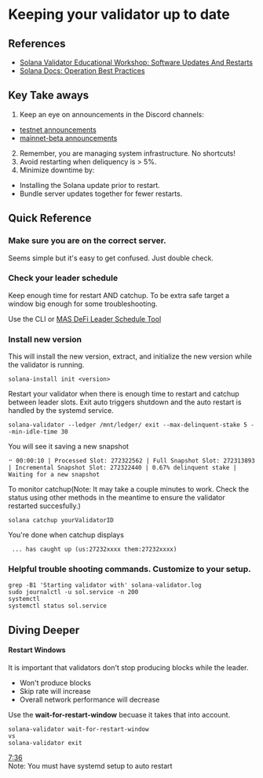 # Keeping your validator up to date

## References
- [Solana Validator Educational Workshop: Software Updates And Restarts](https://www.youtube.com/watch?v=HKR5dn5CSZo&list=PLilwLeBwGuK6jKrmn7KOkxRxS9tvbRa5p&index=4)
- [Solana Docs: Operation Best Practices](https://docs.solanalabs.com/operations/best-practices/general)

## Key Take aways
1. Keep an eye on announcements in the Discord channels:
- [testnet announcements](https://discord.com/channels/428295358100013066/594138785558691840)
- [mainnet-beta announcements](https://discord.com/channels/428295358100013066/669406841830244375)
2. Remember, you are managing system infrastructure. No shortcuts!
3. Avoid restarting when deliquency is > 5%.
4. Minimize downtime by:
- Installing the Solana update prior to restart.
- Bundle server updates together for fewer restarts.

## Quick Reference
### Make sure you are on the correct server.
Seems simple but it's easy to get confused. Just double check.

### Check your leader schedule
Keep enough time for restart AND catchup. To be extra safe target a window big enough for some troubleshooting.

Use the CLI or [MAS DeFi Leader Schedule Tool](https://masdefi.vercel.app/leaderSchedule)


### Install new version

This will install the new version, extract, and initialize the new version while the validator is running.
```
solana-install init <version>
```
Restart your validator when there is enough time to restart and catchup between leader slots. Exit auto triggers shutdown and the auto restart is handled by the systemd service.
```
solana-validator --ledger /mnt/ledger/ exit --max-delinquent-stake 5 --min-idle-time 30
```
You will see it saving a new snapshot
```
⠒ 00:00:10 | Processed Slot: 272322562 | Full Snapshot Slot: 272313893 | Incremental Snapshot Slot: 272322440 | 0.67% delinquent stake | Waiting for a new snapshot    
```

To monitor catchup(Note: It may take a couple minutes to work. Check the status using other methods in the meantime to ensure the validator restarted succesfully.)
```
solana catchup yourValidatorID
```
You're done when catchup displays
```
 ... has caught up (us:27232xxxx them:27232xxxx)
 ```
 

### Helpful trouble shooting commands. Customize to your setup.
```
grep -B1 'Starting validator with' solana-validator.log
sudo journalctl -u sol.service -n 200
systemctl
systemctl status sol.service 
```


## Diving Deeper
#### Restart Windows
It is important that validators don't stop producing blocks while the leader.
- Won't produce blocks
- Skip rate will increase
- Overall network performance will decrease

Use the **wait-for-restart-window** becuase it takes that into account. 
```
solana-validator wait-for-restart-window
vs
solana-validator exit
```
[7:36](https://youtu.be/HKR5dn5CSZo?si=D9fltFzvEWffFU9P&t=456)\
Note: You must have systemd setup to auto restart
